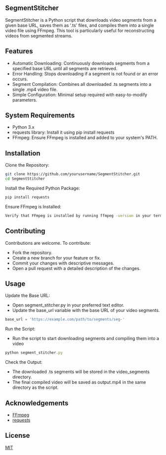 ## SegmentStitcher
SegmentStitcher is a Python script that downloads video segments from a given base URL, saves them as '.ts' files, and compiles them into a single video file using FFmpeg. This tool is particularly useful for reconstructing videos from segmented streams.
## Features

- Automatic Downloading: Continuously downloads segments from a specified base URL until all segments are retrieved.
- Error Handling: Stops downloading if a segment is not found or an error occurs.
- Segment Compilation: Combines all downloaded .ts segments into a single .mp4 video file.
- Simple Configuration: Minimal setup required with easy-to-modify parameters.

## System Requirements
- Python 3.x
- requests library: Install it using pip install requests
- FFmpeg: Ensure FFmpeg is installed and added to your system's PATH.
## Installation

Clone the Repository:

```bash
git clone https://github.com/yourusername/SegmentStitcher.git
cd SegmentStitcher
```
Install the Required Python Package:
```bash
pip install requests
```
Ensure FFmpeg is Installed:
```bash
Verify that FFmpeg is installed by running ffmpeg -version in your terminal. If not installed, download it from here and add it to your PATH.
```
## Contributing

Contributions are welcome. To contribute:

- Fork the repository.
- Create a new branch for your feature or fix.
- Commit your changes with descriptive messages.
- Open a pull request with a detailed description of the changes.

## Usage
Update the Base URL:

- Open segment_stitcher.py in your preferred text editor.
- Update the base_url variable with the base URL of your video segments.
```javascript
base_url = 'https://example.com/path/to/segments/seg-'
```
Run the Script:
- Run the script to start downloading segments and compiling them into a video
```javascript
python segment_stitcher.py
```
Check the Output:
- The downloaded .ts segments will be stored in the video_segments directory.
- The final compiled video will be saved as output.mp4 in the same directory as the script.



## Acknowledgements

 - [FFmpeg](https://www.ffmpeg.org/)
 - [requests](https://pypi.org/project/requests/)


## License

[MIT](https://choosealicense.com/licenses/mit/)

